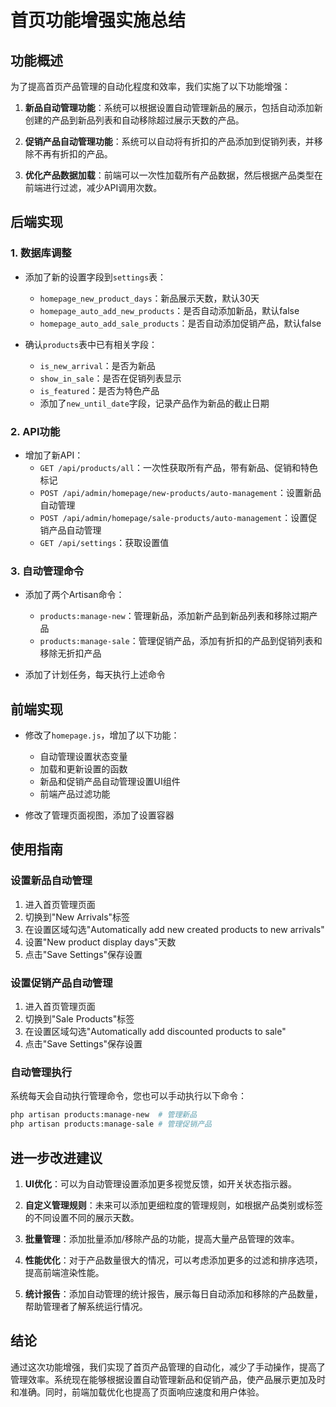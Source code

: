 # 首页功能增强实施总结

## 功能概述

为了提高首页产品管理的自动化程度和效率，我们实施了以下功能增强：

1. **新品自动管理功能**：系统可以根据设置自动管理新品的展示，包括自动添加新创建的产品到新品列表和自动移除超过展示天数的产品。

2. **促销产品自动管理功能**：系统可以自动将有折扣的产品添加到促销列表，并移除不再有折扣的产品。

3. **优化产品数据加载**：前端可以一次性加载所有产品数据，然后根据产品类型在前端进行过滤，减少API调用次数。

## 后端实现

### 1. 数据库调整

- 添加了新的设置字段到`settings`表：
  - `homepage_new_product_days`：新品展示天数，默认30天
  - `homepage_auto_add_new_products`：是否自动添加新品，默认false
  - `homepage_auto_add_sale_products`：是否自动添加促销产品，默认false

- 确认`products`表中已有相关字段：
  - `is_new_arrival`：是否为新品
  - `show_in_sale`：是否在促销列表显示
  - `is_featured`：是否为特色产品
  - 添加了`new_until_date`字段，记录产品作为新品的截止日期

### 2. API功能

- 增加了新API：
  - `GET /api/products/all`：一次性获取所有产品，带有新品、促销和特色标记
  - `POST /api/admin/homepage/new-products/auto-management`：设置新品自动管理
  - `POST /api/admin/homepage/sale-products/auto-management`：设置促销产品自动管理
  - `GET /api/settings`：获取设置值

### 3. 自动管理命令

- 添加了两个Artisan命令：
  - `products:manage-new`：管理新品，添加新产品到新品列表和移除过期产品
  - `products:manage-sale`：管理促销产品，添加有折扣的产品到促销列表和移除无折扣产品

- 添加了计划任务，每天执行上述命令

## 前端实现

- 修改了`homepage.js`，增加了以下功能：
  - 自动管理设置状态变量
  - 加载和更新设置的函数
  - 新品和促销产品自动管理设置UI组件
  - 前端产品过滤功能

- 修改了管理页面视图，添加了设置容器

## 使用指南

### 设置新品自动管理

1. 进入首页管理页面
2. 切换到"New Arrivals"标签
3. 在设置区域勾选"Automatically add new created products to new arrivals"
4. 设置"New product display days"天数
5. 点击"Save Settings"保存设置

### 设置促销产品自动管理

1. 进入首页管理页面
2. 切换到"Sale Products"标签
3. 在设置区域勾选"Automatically add discounted products to sale"
4. 点击"Save Settings"保存设置

### 自动管理执行

系统每天会自动执行管理命令，您也可以手动执行以下命令：

```bash
php artisan products:manage-new  # 管理新品
php artisan products:manage-sale # 管理促销产品
```

## 进一步改进建议

1. **UI优化**：可以为自动管理设置添加更多视觉反馈，如开关状态指示器。

2. **自定义管理规则**：未来可以添加更细粒度的管理规则，如根据产品类别或标签的不同设置不同的展示天数。

3. **批量管理**：添加批量添加/移除产品的功能，提高大量产品管理的效率。

4. **性能优化**：对于产品数量很大的情况，可以考虑添加更多的过滤和排序选项，提高前端渲染性能。

5. **统计报告**：添加自动管理的统计报告，展示每日自动添加和移除的产品数量，帮助管理者了解系统运行情况。

## 结论

通过这次功能增强，我们实现了首页产品管理的自动化，减少了手动操作，提高了管理效率。系统现在能够根据设置自动管理新品和促销产品，使产品展示更加及时和准确。同时，前端加载优化也提高了页面响应速度和用户体验。 